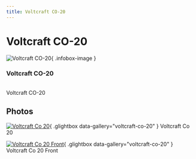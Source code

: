 ```yaml
---
title: Voltcraft CO-20
---
```


# Voltcraft CO-20

<div class="infobox" markdown>

![Voltcraft CO-20](./img/Voltcraft_co-20.png){ .infobox-image }

### Voltcraft CO-20

| | |
|---|---|

</div>

[](./img/Voltcraft_co-20.png)  [](./img/Voltcraft_co-20.png)Voltcraft CO-20

## Photos

<div class="photo-grid" markdown>

[![Voltcraft Co 20](./img/Voltcraft_co-20.png)](./img/Voltcraft_co-20.png "Voltcraft Co 20"){ .glightbox data-gallery="voltcraft-co-20" }
<span class="caption">Voltcraft Co 20</span>

[![Voltcraft Co 20 Front](./img/Voltcraft_co-20_front.jpg)](./img/Voltcraft_co-20_front.jpg "Voltcraft Co 20 Front"){ .glightbox data-gallery="voltcraft-co-20" }
<span class="caption">Voltcraft Co 20 Front</span>

</div>
